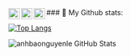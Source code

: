 
<a target="_blank" href="https://www.linkedin.com/in/nguy%E1%BB%85n-b%E1%BA%A3o-anh-l%C3%AA-19692121b/">
  <img align="left" alt="LinkdeIN" width="22px" src="https://cdn.jsdelivr.net/npm/simple-icons@v3/icons/linkedin.svg" />
<a target="_blank" href="mailto:anhlenguyenbaoanh@gmail.com">
  <img align="left" alt="Gmail" width="22px" src="https://cdn.jsdelivr.net/npm/simple-icons@v3/icons/gmail.svg" />
</a>
<a target="_blank" href="https://www.facebook.com/profile.php?id=100013414933512">
  <img align="left" alt="Facebook" width="22px" src="https://cdn.jsdelivr.net/npm/simple-icons@v3/icons/facebook.svg" />
</a>
### 👋 My Github stats:

[![Top Langs](https://github-readme-stats.vercel.app/api/top-langs/?username=anhbaonguyenle&layout=compact)](https://github.com/anuraghazra/github-readme-stats)

![anhbaonguyenle GitHub Stats](https://github-readme-stats.vercel.app/api?username=anhbaonguyenle&show_icons=true)
<!--
**anhbaonguyenle/anhbaonguyenle** is a ✨ _special_ ✨ repository because its `README.md` (this file) appears on your GitHub profile.

Here are some ideas to get you started:

- 🔭 I’m currently working on ...
- 🌱 I’m currently learning ...
- 👯 I’m looking to collaborate on ...
- 🤔 I’m looking for help with ...
- 💬 Ask me about ...
- 📫 How to reach me: ...
- 😄 Pronouns: ...
- ⚡ Fun fact: ...
-->
